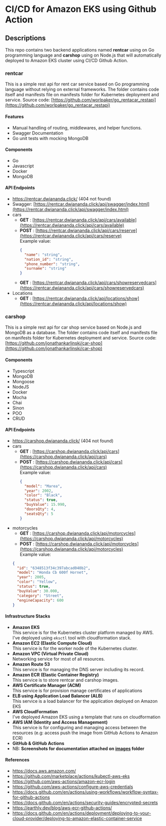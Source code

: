 # CI/CD for Amazon EKS using Github Action

## Descriptions
This repo contains two backend applications named **rentcar** using on Go programming language and **carshop** using on Node.js that will automatically deployed to Amazon EKS 
cluster using CI/CD Github Action.

### rentcar
This is a simple rest api for rent car service based on Go programming language without relying on external frameworks. The folder contains code itself and manifests file on 
manifests folder for Kubernetes deployment and service. Source code: [https://github.com/worlpaker/go_rentacar_restapi](https://github.com/worlpaker/go_rentacar_restapi)

#### Features
- Manual handling of routing, middlewares, and helper functions.
- Swagger Documentation
- Go unit tests with mocking MongoDB

#### Components
- Go
- Javascript
- Docker
- MongoDB

#### API Endpoints
- https://rentcar.dwiananda.click/ (404 not found)
- Swagger: [https://rentcar.dwiananda.click/api/swagger/index.html](https://rentcar.dwiananda.click/api/swagger/index.html)
- cars
  - **GET** : [https://rentcar.dwiananda.click/api/cars/available](https://rentcar.dwiananda.click/api/cars/available)
  - **POST** : [https://rentcar.dwiananda.click/api/cars/reserve](https://rentcar.dwiananda.click/api/cars/reserve)
    <br> Example value: 
    ```json
    {
      "name": "string",
      "nation_id": "string",
      "phone_number": "string",
      "surname": "string"
    }
    ```
  - **GET** : [https://rentcar.dwiananda.click/api/cars/showreservedcars](https://rentcar.dwiananda.click/api/cars/showreservedcars)
- Locations
  - **GET** : [https://rentcar.dwiananda.click/api/locations/show](https://rentcar.dwiananda.click/api/locations/show)


### carshop
This is a simple rest api for car shop service based on Node.js and MongoDB as a database. The folder contains code itself and manifests file on manifests folder for Kubernetes 
deployment and service. Source code: [https://github.com/jonathankarlinski/car-shop](https://github.com/jonathankarlinski/car-shop)

#### Components
- Typescript
- MongoDB
- Mongoose
- NodeJS
- Docker
- Mocha
- Chai
- Sinon
- POO
- CRUD

#### API Endpoints
- https://carshop.dwiananda.click/ (404 not found)
- cars
  - **GET** : [https://carshop.dwiananda.click/api/cars](https://carshop.dwiananda.click/api/cars)
  - **POST** : [https://carshop.dwiananda.click/api/cars](https://carshop.dwiananda.click/api/cars)
    <br> Example value: 
    ```json
    {
      "model": "Marea",
      "year": 2002,
      "color": "Black",
      "status": true,
      "buyValue": 15.990,
      "doorsQty": 4,
      "seatsQty": 5
    }
    ```
- motorcycles
  - **GET** : [https://carshop.dwiananda.click/api/motorcycles](https://carshop.dwiananda.click/api/motorcycles)
  - **POST** : [https://carshop.dwiananda.click/api/motorcycles](https://carshop.dwiananda.click/api/motorcycles)
  <br> Example value:
  ```json
  {
    "id": "6348513f34c397abcad040b2",
    "model": "Honda Cb 600f Hornet",
    "year": 2005,
    "color": "Yellow",
    "status": true,
    "buyValue": 30.000,
    "category": "Street",
    "engineCapacity": 600
  }
  ```

#### Infrastructure Stacks
- **Amazon EKS**
  <br> This service is for the Kubernetes cluster platform managed by AWS. I've deployed using `eksctl` tool with cloudformation stack.
- **Amazon EC2 (Elastic Compute Cloud)**
  <br> This service is for the worker node of the Kubernetes cluster. 
- **Amazon VPC (Virtual Private Cloud)**
  <br> Networking service for most of all resources.
- **Amazon Route 53**
  <br> This service is for managing the DNS server including its record. 
- **Amazon ECR (Elastic Container Registry)**
  <br> This service is to store rentcar and carshop images.
- **AWS Certificate Manager (ACM)**
  <br> This service is for provision manage certificates of applications
- **ELB using Application Load Balancer (ALB)**
  <br> This service is a load balancer for the application deployed on Amazon EKS
- **AWS CloudFormation**
  <br> I've deployed Amazon EKS using a template that runs on cloudformation
- **AWS IAM (Identity and Access Management)**
  <br> This service is for configuring and managing access between the resources (e.g: access push the image from GitHub Actions to Amazon ECR)
- **GitHub & GitHub Actions**
- NB: **Screenshots for documentation attached on [images](images/) folder**

#### References
- https://docs.aws.amazon.com/
- https://github.com/marketplace/actions/kubectl-aws-eks
- https://github.com/aws-actions/amazon-ecr-login
- https://github.com/aws-actions/configure-aws-credentials
- https://docs.github.com/en/actions/using-workflows/workflow-syntax-for-github-actions
- https://docs.github.com/en/actions/security-guides/encrypted-secrets
- https://earthly.dev/blog/aws-ecr-github-actions/
- https://docs.github.com/en/actions/deployment/deploying-to-your-cloud-provider/deploying-to-amazon-elastic-container-service

